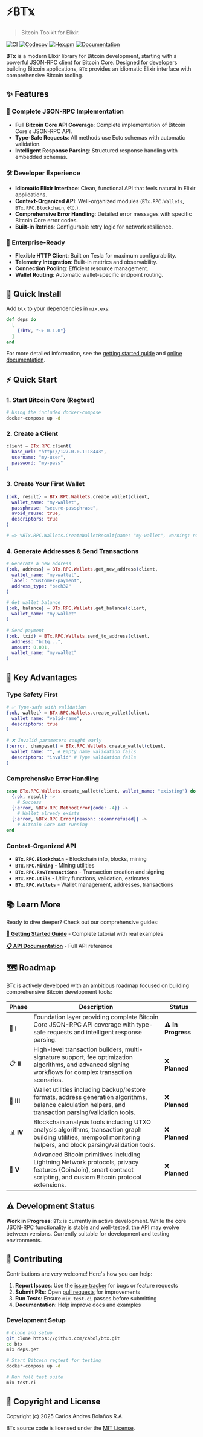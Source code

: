 # ⚡₿𝕋𝕩
> Bitcoin Toolkit for Elixir.

![CI](http://github.com/cabol/btx/workflows/CI/badge.svg)
[![Codecov](http://codecov.io/gh/cabol/btx/graph/badge.svg)](http://codecov.io/gh/cabol/btx/graph/badge.svg)
[![Hex.pm](http://img.shields.io/hexpm/v/btx.svg)](http://hex.pm/packages/btx)
[![Documentation](http://img.shields.io/badge/Documentation-ff69b4)](http://hexdocs.pm/btx)

**BTx** is a modern Elixir library for Bitcoin development, starting with a
powerful JSON-RPC client for Bitcoin Core. Designed for developers building
Bitcoin applications, `BTx` provides an idiomatic Elixir interface with
comprehensive Bitcoin tooling.

## ✨ Features

### 🚀 Complete JSON-RPC Implementation
- **Full Bitcoin Core API Coverage**: Complete implementation of Bitcoin
  Core's JSON-RPC API.
- **Type-Safe Requests**: All methods use Ecto schemas with automatic
  validation.
- **Intelligent Response Parsing**: Structured response handling with embedded
  schemas.

### 🛠️ Developer Experience
- **Idiomatic Elixir Interface**: Clean, functional API that feels natural in
  Elixir applications.
- **Context-Organized API**: Well-organized modules (`BTx.RPC.Wallets`,
  `BTx.RPC.Blockchain`, etc.).
- **Comprehensive Error Handling**: Detailed error messages with specific
  Bitcoin Core error codes.
- **Built-in Retries**: Configurable retry logic for network resilience.

### 🔧 Enterprise-Ready
- **Flexible HTTP Client**: Built on Tesla for maximum configurability.
- **Telemetry Integration**: Built-in metrics and observability.
- **Connection Pooling**: Efficient resource management.
- **Wallet Routing**: Automatic wallet-specific endpoint routing.

## 🚀 Quick Install

Add `btx` to your dependencies in `mix.exs`:

```elixir
def deps do
  [
    {:btx, "~> 0.1.0"}
  ]
end
```

For more detailed information, see the
[getting started guide][getting_started] and
[online documentation][docs].

[getting_started]: http://hexdocs.pm/btx/getting-started.html
[docs]: http://hexdocs.pm/btx/BTx.html

## ⚡ Quick Start

### 1. Start Bitcoin Core (Regtest)
```bash
# Using the included docker-compose
docker-compose up -d
```

### 2. Create a Client
```elixir
client = BTx.RPC.client(
  base_url: "http://127.0.0.1:18443",
  username: "my-user",
  password: "my-pass"
)
```

### 3. Create Your First Wallet
```elixir
{:ok, result} = BTx.RPC.Wallets.create_wallet(client,
  wallet_name: "my-wallet",
  passphrase: "secure-passphrase",
  avoid_reuse: true,
  descriptors: true
)

# => %BTx.RPC.Wallets.CreateWalletResult{name: "my-wallet", warning: nil}
```

### 4. Generate Addresses & Send Transactions
```elixir
# Generate a new address
{:ok, address} = BTx.RPC.Wallets.get_new_address(client,
  wallet_name: "my-wallet",
  label: "customer-payment",
  address_type: "bech32"
)

# Get wallet balance
{:ok, balance} = BTx.RPC.Wallets.get_balance(client,
  wallet_name: "my-wallet"
)

# Send payment
{:ok, txid} = BTx.RPC.Wallets.send_to_address(client,
  address: "bc1q...",
  amount: 0.001,
  wallet_name: "my-wallet"
)
```

## 🎯 Key Advantages

### Type Safety First
```elixir
# ✅ Type-safe with validation
{:ok, wallet} = BTx.RPC.Wallets.create_wallet(client,
  wallet_name: "valid-name",
  descriptors: true
)

# ❌ Invalid parameters caught early
{:error, changeset} = BTx.RPC.Wallets.create_wallet(client,
  wallet_name: "", # Empty name validation fails
  descriptors: "invalid" # Type validation fails
)
```

### Comprehensive Error Handling
```elixir
case BTx.RPC.Wallets.create_wallet(client, wallet_name: "existing") do
  {:ok, result} ->
    # Success
  {:error, %BTx.RPC.MethodError{code: -4}} ->
    # Wallet already exists
  {:error, %BTx.RPC.Error{reason: :econnrefused}} ->
    # Bitcoin Core not running
end
```

### Context-Organized API
- **`BTx.RPC.Blockchain`** - Blockchain info, blocks, mining
- **`BTx.RPC.Mining`** - Mining utilities
- **`BTx.RPC.RawTransactions`** - Transaction creation and signing
- **`BTx.RPC.Utils`** - Utility functions, validation, estimates
- **`BTx.RPC.Wallets`** - Wallet management, addresses, transactions

## 📚 Learn More

Ready to dive deeper? Check out our comprehensive guides:

**[📖 Getting Started Guide](docs/getting-started.md)** - Complete tutorial
with real examples

**[📋 API Documentation](http://hexdocs.pm/btx)** - Full API reference

## 🗺️ Roadmap

BTx is actively developed with an ambitious roadmap focused on building
comprehensive Bitcoin development tools:

| **Phase** | **Description** | **Status** |
|-----------|-----------------|------------|
| 🔌 **I** | Foundation layer providing complete Bitcoin Core JSON-RPC API coverage with type-safe requests and intelligent response parsing. | ⚠️ **In Progress** |
| 📋 **II** | High-level transaction builders, multi-signature support, fee optimization algorithms, and advanced signing workflows for complex transaction scenarios. | ❌ **Planned** |
| 🚧 **III** | Wallet utilities including backup/restore formats, address generation algorithms, balance calculation helpers, and transaction parsing/validation tools. | ❌ **Planned** |
| 📊 **IV** | Blockchain analysis tools including UTXO analysis algorithms, transaction graph building utilities, mempool monitoring helpers, and block parsing/validation tools. | ❌ **Planned** |
| 🧙 **V** | Advanced Bitcoin primitives including Lightning Network protocols, privacy features (CoinJoin), smart contract scripting, and custom Bitcoin protocol extensions. | ❌ **Planned** |

## ⚠️ Development Status

**Work in Progress**: `BTx` is currently in active development. While the core
JSON-RPC functionality is stable and well-tested, the API may evolve between
versions. Currently suitable for development and testing environments.

## 🤝 Contributing

Contributions are very welcome! Here's how you can help:

1. **Report Issues**: Use the [issue tracker](https://github.com/cabol/btx/issues)
   for bugs or feature requests
2. **Submit PRs**: Open [pull requests](https://github.com/cabol/btx/pulls)
   for improvements
3. **Run Tests**: Ensure `mix test.ci` passes before submitting
4. **Documentation**: Help improve docs and examples

### Development Setup
```bash
# Clone and setup
git clone https://github.com/cabol/btx.git
cd btx
mix deps.get

# Start Bitcoin regtest for testing
docker-compose up -d

# Run full test suite
mix test.ci
```

## 📄 Copyright and License

Copyright (c) 2025 Carlos Andres Bolaños R.A.

BTx source code is licensed under the [MIT License](LICENSE.md).
